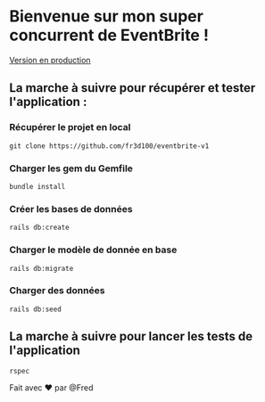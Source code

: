 # Bienvenue sur mon super concurrent de EventBrite !

[Version en production](https://eventbrite-fb.herokuapp.com/)

## La marche à suivre pour récupérer et tester l'application :

### Récupérer le projet en local
```
git clone https://github.com/fr3d100/eventbrite-v1
```
### Charger les gem du Gemfile
```
bundle install
```
### Créer les bases de données
```
rails db:create
```
### Charger le modèle de donnée en base
```
rails db:migrate
```
### Charger des données
```
rails db:seed
```

## La marche à suivre pour lancer les tests de l'application
```
rspec
```

Fait avec :hearts: par @Fred

